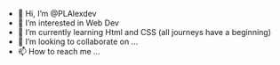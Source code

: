 - 👋 Hi, I’m @PLAlexdev
- 👀 I’m interested in Web Dev
- 🌱 I’m currently learning Html and CSS (all journeys have a beginning)
- 💞️ I’m looking to collaborate on ...
- 📫 How to reach me ...

<!---
PLAlexdev/PLAlexdev is a ✨ special ✨ repository because its `README.md` (this file) appears on your GitHub profile.
You can click the Preview link to take a look at your changes.
--->

